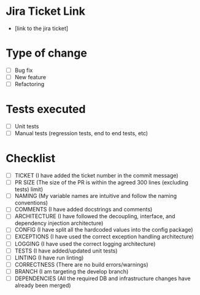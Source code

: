 # Jira Ticket Link
- [link to the jira ticket]

# Type of change
- [ ] Bug fix
- [ ] New feature
- [ ] Refactoring

# Tests executed
- [ ] Unit tests
- [ ] Manual tests (regression tests, end to end tests, etc)

# Checklist
- [ ] TICKET (I have added the ticket number in the commit message)
- [ ] PR SIZE (The size of the PR is within the agreed 300 lines (excluding tests) limit)
- [ ] NAMING (My variable names are intuitive and follow the naming conventions)
- [ ] COMMENTS (I have added docstrings and comments)
- [ ] ARCHITECTURE  (I have followed the decoupling, interface, and dependency injection architecture)
- [ ] CONFIG (I have split all the hardcoded values into the config package)
- [ ] EXCEPTIONS (I have used the correct exception handling architecture)
- [ ] LOGGING (I have used the correct logging architecture)
- [ ] TESTS (I have added/updated unit tests)
- [ ] LINTING (I have run linting)
- [ ] CORRECTNESS (There are no build errors/warnings)
- [ ] BRANCH (I am targeting the develop branch)
- [ ] DEPENDENCIES (All the required DB and infrastructure changes have already been merged)

